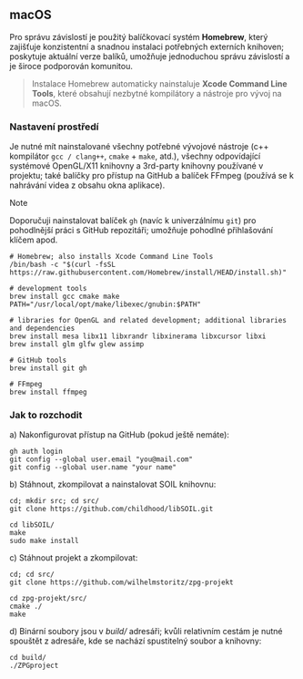 ## macOS
Pro správu závislostí je použitý balíčkovací systém **Homebrew**, který zajišťuje konzistentní a snadnou instalaci potřebných externích knihoven; poskytuje aktuální verze balíků, umožňuje jednoduchou správu závislostí a je široce podporován komunitou.

> Instalace Homebrew automaticky nainstaluje **Xcode Command Line Tools**, které obsahují nezbytné kompilátory a nástroje pro vývoj na macOS.

### Nastavení prostředí
Je nutné mít nainstalované všechny potřebné vývojové nástroje (c++ kompilátor ```gcc / clang++```, ```cmake``` + ```make```, atd.), všechny odpovídající systémové OpenGL/X11 knihovny a 3rd-party knihovny používané v projektu; také balíčky pro přístup na GitHub a balíček FFmpeg (používá se k nahrávání videa z obsahu okna aplikace).

> [!NOTE]
> Doporučuji nainstalovat balíček ```gh``` (navíc k univerzálnímu ```git```) pro pohodlnější práci s GitHub repozitáři; umožňuje pohodlné přihlašování klíčem apod.

```
# Homebrew; also installs Xcode Command Line Tools
/bin/bash -c "$(curl -fsSL https://raw.githubusercontent.com/Homebrew/install/HEAD/install.sh)"

# development tools
brew install gcc cmake make
PATH="/usr/local/opt/make/libexec/gnubin:$PATH"

# libraries for OpenGL and related development; additional libraries and dependencies
brew install mesa libx11 libxrandr libxinerama libxcursor libxi
brew install glm glfw glew assimp

# GitHub tools
brew install git gh

# FFmpeg
brew install ffmpeg
```

### Jak to rozchodit
a) Nakonfigurovat přístup na GitHub (pokud ještě nemáte):
```
gh auth login
git config --global user.email "you@mail.com"
git config --global user.name "your name"
```

b) Stáhnout, zkompilovat a nainstalovat SOIL knihovnu:
```
cd; mkdir src; cd src/
git clone https://github.com/childhood/libSOIL.git

cd libSOIL/
make
sudo make install
```

c) Stáhnout projekt a zkompilovat:
```
cd; cd src/
git clone https://github.com/wilhelmstoritz/zpg-projekt

cd zpg-projekt/src/
cmake ./
make
```

d) Binární soubory jsou v _build/_ adresáři; kvůli relativním cestám je nutné spouštět z adresáře, kde se nachází spustitelný soubor a knihovny:
```
cd build/
./ZPGproject
```
